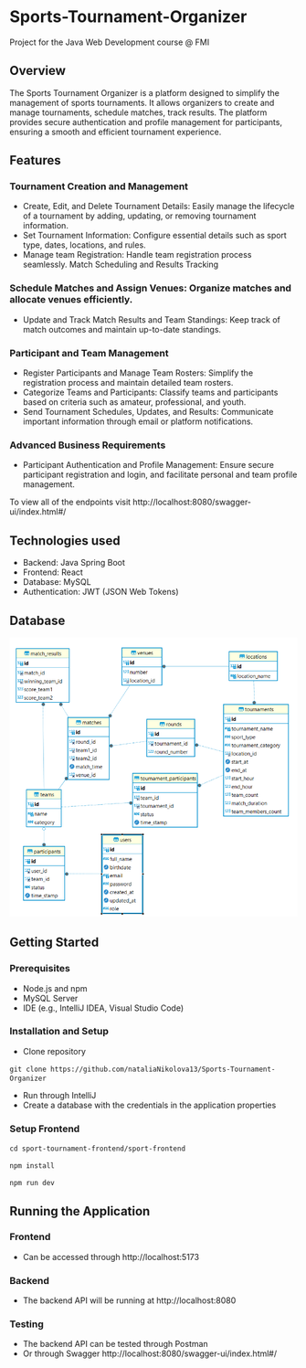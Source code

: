 # Sports-Tournament-Organizer
Project for the Java Web Development course @ FMI

## Overview
The Sports Tournament Organizer is a platform designed to simplify the management of sports tournaments. It allows organizers to create and manage tournaments, schedule matches, track results. The platform provides secure authentication and profile management for participants, ensuring a smooth and efficient tournament experience.

## Features
### Tournament Creation and Management
- Create, Edit, and Delete Tournament Details: Easily manage the lifecycle of a tournament by adding, updating, or removing tournament information.
- Set Tournament Information: Configure essential details such as sport type, dates, locations, and rules.
- Manage team Registration: Handle team registration process seamlessly.
  Match Scheduling and Results Tracking
### Schedule Matches and Assign Venues: Organize matches and allocate venues efficiently.
- Update and Track Match Results and Team Standings: Keep track of match outcomes and maintain up-to-date standings.
### Participant and Team Management
- Register Participants and Manage Team Rosters: Simplify the registration process and maintain detailed team rosters.
- Categorize Teams and Participants: Classify teams and participants based on criteria such as amateur, professional, and youth.
- Send Tournament Schedules, Updates, and Results: Communicate important information through email or platform notifications.
### Advanced Business Requirements
- Participant Authentication and Profile Management: Ensure secure participant registration and login, and facilitate personal and team profile management.

To view all of the endpoints visit http://localhost:8080/swagger-ui/index.html#/ 

## Technologies used
- Backend: Java Spring Boot
- Frontend: React
- Database: MySQL
- Authentication: JWT (JSON Web Tokens)

## Database
![img.png](img.png)

## Getting Started
### Prerequisites
- Node.js and npm
- MySQL Server
- IDE (e.g., IntelliJ IDEA, Visual Studio Code)
### Installation and Setup
- Clone repository
~~~
git clone https://github.com/nataliaNikolova13/Sports-Tournament-Organizer
~~~
- Run through IntelliJ
- Create a database with the credentials in the application properties
### Setup Frontend
~~~
cd sport-tournament-frontend/sport-frontend
~~~
~~~
npm install 
~~~
~~~
npm run dev
~~~

## Running the Application
### Frontend 
- Can be accessed through http://localhost:5173
### Backend
 - The backend API will be running at http://localhost:8080
### Testing 
 - The backend API can be tested through Postman 
 - Or through Swagger http://localhost:8080/swagger-ui/index.html#/ 